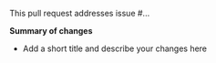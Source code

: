 This pull request addresses issue #...

**Summary of changes**

- Add a short title and describe your changes here
